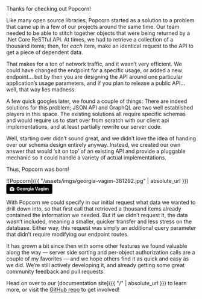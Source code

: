 Thanks for checking out Popcorn! 

Like many open source libraries, Popcorn started as a solution to a problem that came up in a few of our projects around the same time.
 Our team needed to be able to stitch together objects that were being returned by a .Net Core ReSTful API. At times, we had to retrieve
 a collection of a thousand items; then, for *each* item, make an identical request to the API to get a piece of dependent data.

That makes for a ton of network traffic, and it wasn’t very efficient.  We could have changed the endpoint for a specific usage, or added
 a new endpoint... but by then you are designing the API around one particular application’s usage parameters, and if you plan to release 
 a public API... well, that way lies madness.

A few quick googles later, we found a couple of things:
There are indeed solutions for this problem; JSON API and GraphQL are two well established players in this space.
 The existing solutions all require specific schemas and would require us to start over from scratch with our client api implementations, 
 and at least partially rewrite our server code.

Well, starting over didn’t sound great, and we didn’t love the idea of handing over our schema design entirely anyway.  Instead, we created
 our own answer that would ‘sit on top’ of an existing API and provide a pluggable mechanic so it could handle a variety of actual 
 implementations.  

Thus, Popcorn was born!

![Popcorn]({{ "/assets/imgs/georgia-vagim-381292.jpg" | absolute_url }})
<a style="background-color:black;color:white;text-decoration:none;padding:4px 6px;font-family:-apple-system, BlinkMacSystemFont, &quot;San Francisco&quot;, &quot;Helvetica Neue&quot;, Helvetica, Ubuntu, Roboto, Noto, &quot;Segoe UI&quot;, Arial, sans-serif;font-size:12px;font-weight:bold;line-height:1.2;display:inline-block;border-radius:3px;" href="https://unsplash.com/@georgiavagim?utm_medium=referral&amp;utm_campaign=photographer-credit&amp;utm_content=creditBadge" target="_blank" rel="noopener noreferrer" title="Download free do whatever you want high-resolution photos from Georgia Vagim"><span style="display:inline-block;padding:2px 3px;"><svg xmlns="http://www.w3.org/2000/svg" style="height:12px;width:auto;position:relative;vertical-align:middle;top:-1px;fill:white;" viewBox="0 0 32 32"><title></title><path d="M20.8 18.1c0 2.7-2.2 4.8-4.8 4.8s-4.8-2.1-4.8-4.8c0-2.7 2.2-4.8 4.8-4.8 2.7.1 4.8 2.2 4.8 4.8zm11.2-7.4v14.9c0 2.3-1.9 4.3-4.3 4.3h-23.4c-2.4 0-4.3-1.9-4.3-4.3v-15c0-2.3 1.9-4.3 4.3-4.3h3.7l.8-2.3c.4-1.1 1.7-2 2.9-2h8.6c1.2 0 2.5.9 2.9 2l.8 2.4h3.7c2.4 0 4.3 1.9 4.3 4.3zm-8.6 7.5c0-4.1-3.3-7.5-7.5-7.5-4.1 0-7.5 3.4-7.5 7.5s3.3 7.5 7.5 7.5c4.2-.1 7.5-3.4 7.5-7.5z"></path></svg></span><span style="display:inline-block;padding:2px 3px;">Georgia Vagim</span></a>

With Popcorn we could specify in our initial request what data we wanted to drill down into, so that first call that retrieved a thousand
 items already contained the information we needed. But if we didn’t request it, the data wasn’t included, meaning a smaller, quicker
 transfer and less stress on the database.  Either way, this request was simply an additional query parameter that didn’t require modifying
 our endpoint routes.

It has grown a bit since then with some other features we found valuable along the way — server side sorting and per-object authorization
 calls are a couple of my favorites — and we hope others find it as quick and easy as we did.  We’re still actively developing it, and
 already getting some great community feedback and pull requests.  

Head on over to our [documentation site]({{ "/" | absolute_url }}) to learn more, or visit the [GitHub repo](https://github.com/SkywardApps/popcorn) to get involved!


